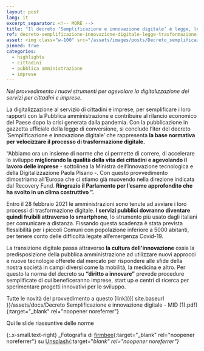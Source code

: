 ```yaml
---
layout: post
lang: it
excerpt_separator: <!-- MORE -->
title: "Il decreto ‘Semplificazione e innovazione digitale’ è legge, le norme per guidare la trasformazione del Paese"
ref: decreto-semplificazione-innovazione-digitale-legge-trasformazione-del-paese
asset: <img class="w-100" src="/assets/images/posts/Decreto_semplificazione_innovazione_legge2.jpg" alt="Decreto semplificazione e innovazione digitale legge"/>
pinned: true
categories:
  - highlights
  - cittadini
  - pubblica amministrazione
  - imprese
---
```


_Nel provvedimento i nuovi strumenti per agevolare la digitalizzazione dei servizi per cittadini e imprese._

<!-- MORE -->

La digitalizzazione al servizio di cittadini e imprese, per semplificare i loro rapporti con la Pubblica amministrazione e contribuire al rilancio economico del Paese dopo la crisi generata dalla pandemia. Con la pubblicazione in gazzetta ufficiale della legge di conversione, si conclude l’iter del decreto ‘Semplificazione e innovazione digitale’ che rappresenta **la base normativa per velocizzare il processo di trasformazione digitale.**   

“Abbiamo ora un insieme di norme che ci permette di correre, di accelerare lo sviluppo **migliorando la qualità della vita dei cittadini e agevolando il lavoro delle imprese** - sottolinea la Ministra dell’Innovazione tecnologica e della Digitalizzazione Paola Pisano -. Con questo provvedimento dimostriamo all’Europa che ci stiamo già muovendo nella direzione indicata dal Recovery Fund. **Ringrazio il Parlamento per l’esame approfondito che ha svolto in un clima costruttivo ”.**    

Entro il 28 febbraio 2021 le amministrazioni sono tenute ad avviare i loro processi di trasformazione digitale. **I servizi pubblici dovranno diventare quindi fruibili attraverso lo smartphone**, lo strumento più usato dagli italiani per comunicare a distanza. Fissando questa scadenza è stata prevista flessibilità per i piccoli Comuni con popolazione inferiore a 5000 abitanti, per tenere conto delle difficoltà legate all’emergenza Covid-19.    

La transizione digitale passa attraverso **la cultura dell'innovazione** ossia la predisposizione della pubblica amministrazione ad utilizzare nuovi approcci e nuove tecnologie offerete dal mercato per rispondere alle sfide della nostra società in campi diversi come la mobilità, la medicina e altro. Per questo la norma del decreto su **“diritto a innovare”** prevede procedure semplificate di cui beneficeranno imprese, start up e centri di ricerca per sperimentare progetti innovativi per lo sviluppo.

Tutte le novità del provvedimento a questo [link]({{ site.baseurl }}/assets/docs/Decreto Semplificazione e innovazione digitale - MID (1).pdf){:target="_blank" rel="noopener noreferrer"}

Qui le slide riassuntive delle norme


{:.x-small.text-right}
_Fotografia di [firmbee](https://unsplash.com/@firmbee){:target="_blank" rel="noopener noreferrer"} su [Unsplash](https://unsplash.com/photos/SpVHcbuKi6E){:target="_blank" rel="noopener noreferrer"}_
